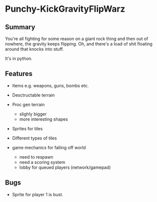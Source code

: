 # Punchy-KickGravityFlipWarz

## Summary

You're all fighting for some reason on a giant rock thing and then out of nowhere, the gravity keeps flipping. Oh, and there's a load of shit floating around that knocks into stuff.

It's in python.

## Features
- Items e.g. weapons, guns, bombs etc.
- Desctructable terrain
- Proc gen terrain
    - slighly bigger
    - more interesting shapes
    
- Sprites for tiles
- Different types of tiles
- game mechanics for falling off world
    - need to respawn
    - need a scoring system
    - lobby for queued players (network/gamepad)

## Bugs
- Sprite for player 1 is bust.